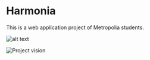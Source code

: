# Harmonia

This is a web application project of Metropolia students. 

![alt text](https://cdn.discordapp.com/attachments/1061968472529190954/1069526626951503942/image.png)

![Project vision](https://metropoliafi-my.sharepoint.com/:p:/g/personal/johantoi_metropolia_fi/EbgXf4B6MBtPqAiFEQxa2IcBDwnDyc2XpzXoChduXWgyEA?rtime=uHs4t5cC20g)
